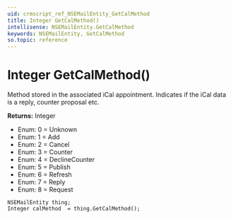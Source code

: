 ```yaml
---
uid: crmscript_ref_NSEMailEntity_GetCalMethod
title: Integer GetCalMethod()
intellisense: NSEMailEntity.GetCalMethod
keywords: NSEMailEntity, GetCalMethod
so.topic: reference
---
```


# Integer GetCalMethod()

Method stored in the associated iCal appointment. Indicates if the iCal data is a reply, counter proposal etc.

**Returns:** Integer

* Enum: 0 = Unknown
* Enum: 1 = Add
* Enum: 2 = Cancel
* Enum: 3 = Counter
* Enum: 4 = DeclineCounter
* Enum: 5 = Publish
* Enum: 6 = Refresh
* Enum: 7 = Reply
* Enum: 8 = Request

```crmscript
NSEMailEntity thing;
Integer calMethod  = thing.GetCalMethod();
```

